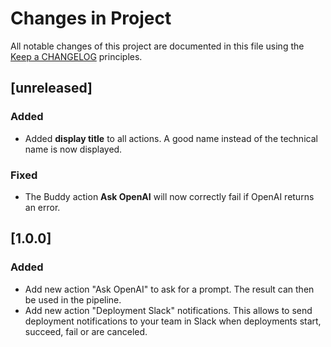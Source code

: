 # Changes in Project

All notable changes of this project are documented in this file
using the [Keep a CHANGELOG](https://keepachangelog.com/) principles.

## [unreleased]

### Added

- Added **display title** to all actions. A good name instead of the technical name is now displayed.

### Fixed

- The Buddy action **Ask OpenAI** will now correctly fail if OpenAI returns an error.

## [1.0.0]

### Added

- Add new action "Ask OpenAI" to ask for a prompt. The result can then be used in the pipeline.
- Add new action "Deployment Slack" notifications. This allows to send deployment notifications to your team in Slack
  when deployments start, succeed, fail or are canceled.
